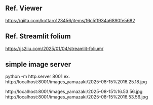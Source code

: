 ## Ref. Viewer
https://qiita.com/kottaro123456/items/f6c5ff934a6890fe5682

## Ref. Streamlit folium
https://js2iiu.com/2025/01/04/streamlit-folium/

## simple image server
python -m http.server 8001
ex. http://localhost:8001/images_yamazaki/2025-08-15%2016.25.18.jpg 


http://localhost:8001/images_yamazaki/2025-08-15%16.53.56.jpg
http://localhost:8001/images_yamazaki/2025-08-15%2016.53.56.jpg
